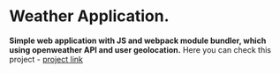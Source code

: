 # Weather Application.
**Simple web application with JS and webpack module bundler, which using openweather API and user geolocation.**
Here you can check this project - [project link](https://armenmesropyan.github.io/Weather-app/dist/)
